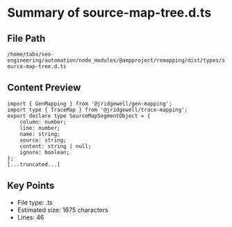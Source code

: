 # Summary of source-map-tree.d.ts
  
## File Path
`/home/tabs/seo-engineering/automation/node_modules/@ampproject/remapping/dist/types/source-map-tree.d.ts`

## Content Preview
```
import { GenMapping } from '@jridgewell/gen-mapping';
import type { TraceMap } from '@jridgewell/trace-mapping';
export declare type SourceMapSegmentObject = {
    column: number;
    line: number;
    name: string;
    source: string;
    content: string | null;
    ignore: boolean;
};
[...truncated...]
```

## Key Points
- File type: .ts
- Estimated size: 1675 characters
- Lines: 46
